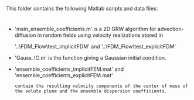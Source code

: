 This folder contains the following Matlab scripts and data files:

#

- 'main_ensemble_coefficients.m' is a 2D  GRW algorithm for advection-diffusion in random fields using velocity realizations stored in

    '..\FDM_Flow\test_implicitFDM' and '..\FDM_Flow\test_explicitFDM'

- 'Gauss_IC.m' is the function giving a Gaussian initial condition. 

- 'ensemble_coefficients_implicitFEM.mat' and 'ensemble_coefficients_explicitFEM.mat'
  
      contain the resulting velocity components of the center of mass of the solute plume and the ensemble dispersion coefficients.


